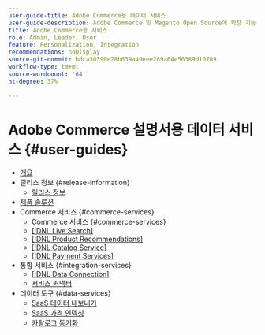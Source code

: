 ```yaml
---
user-guide-title: Adobe Commerce용 데이터 서비스
user-guide-description: Adobe Commerce 및 Magento Open Source에 확장 기능을 제공하는 호스트 서비스에 대한 설명서 및 리소스입니다.
title: Adobe Commerce용 서비스
role: Admin, Leader, User
feature: Personalization, Integration
recommendations: noDisplay
source-git-commit: bdca30390e28b639a49eee269a64e56389d10709
workflow-type: tm+mt
source-wordcount: '64'
ht-degree: 37%

---
```


# Adobe Commerce 설명서용 데이터 서비스 {#user-guides}

- [개요](home.md)
- 릴리스 정보 {#release-information}
   - [릴리스 정보](/help/landing/release-notes-all.md)
- [제품 솔루션](product-solutions.md)
- Commerce 서비스 {#commerce-services}
   - Commerce 서비스 {#commerce-services}
   - [[!DNL Live Search]](https://experienceleague.adobe.com/docs/commerce/live-search/overview.html?lang=ko)
   - [[!DNL Product Recommendations]](https://experienceleague.adobe.com/docs/commerce/product-recommendations/guide-overview.html?lang=ko)
   - [[!DNL Catalog Service]](https://experienceleague.adobe.com/docs/commerce/catalog-service/guide-overview.html?lang=ko)
   - [[!DNL Payment Services]](https://experienceleague.adobe.com/docs/commerce/payment-services/guide-overview.html?lang=ko)
- 통합 서비스 {#integration-services}
   - [[!DNL Data Connection]](https://experienceleague.adobe.com/docs/commerce/data-connection/overview.html?lang=ko)
   - [서비스 커넥터](/help/landing/saas.md)
- 데이터 도구 {#data-services}
   - [SaaS 데이터 내보내기](https://experienceleague.adobe.com/docs/commerce/saas-data-export/overview.html?lang=ko)
   - [SaaS 가격 인덱싱](https://experienceleague.adobe.com/docs/commerce/price-indexer/price-indexing.html?lang=ko)
   - [카탈로그 동기화](/help/landing/catalog-sync.md)






